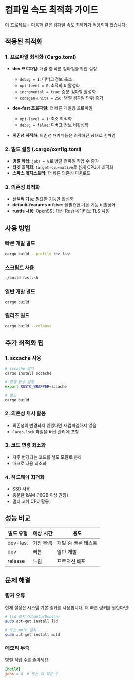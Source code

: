 # 컴파일 속도 최적화 가이드

이 프로젝트는 다음과 같은 컴파일 속도 최적화가 적용되어 있습니다:

## 적용된 최적화

### 1. 프로파일 최적화 (Cargo.toml)
- **dev 프로파일**: 개발 중 빠른 컴파일을 위한 설정
  - `debug = 1`: 디버그 정보 축소
  - `opt-level = 0`: 최적화 비활성화
  - `incremental = true`: 증분 컴파일 활성화
  - `codegen-units = 256`: 병렬 컴파일 단위 증가

- **dev-fast 프로파일**: 더 빠른 개발용 프로파일
  - `opt-level = 1`: 최소 최적화
  - `debug = false`: 디버그 정보 비활성화

- **의존성 최적화**: 의존성 패키지들은 최적화된 상태로 컴파일

### 2. 빌드 설정 (.cargo/config.toml)
- **병렬 작업**: `jobs = 8`로 병렬 컴파일 작업 수 증가
- **타겟 최적화**: `target-cpu=native`로 현재 CPU에 최적화
- **스파스 레지스트리**: 더 빠른 의존성 다운로드

### 3. 의존성 최적화
- **선택적 기능**: 필요한 기능만 활성화
- **default-features = false**: 불필요한 기본 기능 비활성화
- **rustls 사용**: OpenSSL 대신 Rust 네이티브 TLS 사용

## 사용 방법

### 빠른 개발 빌드
```bash
cargo build --profile dev-fast
```

### 스크립트 사용
```bash
./build-fast.sh
```

### 일반 개발 빌드
```bash
cargo build
```

### 릴리즈 빌드
```bash
cargo build --release
```

## 추가 최적화 팁

### 1. sccache 사용
```bash
# sccache 설치
cargo install sccache

# 환경 변수 설정
export RUSTC_WRAPPER=sccache

# 빌드
cargo build
```

### 2. 의존성 캐시 활용
- 의존성이 변경되지 않았다면 재컴파일하지 않음
- `Cargo.lock` 파일을 버전 관리에 포함

### 3. 코드 변경 최소화
- 자주 변경되는 코드를 별도 모듈로 분리
- 매크로 사용 최소화

### 4. 하드웨어 최적화
- SSD 사용
- 충분한 RAM (16GB 이상 권장)
- 멀티 코어 CPU 활용

## 성능 비교

| 빌드 유형 | 예상 시간 | 용도 |
|-----------|-----------|------|
| dev-fast  | 가장 빠름 | 개발 중 빠른 테스트 |
| dev       | 빠름     | 일반 개발 |
| release   | 느림     | 프로덕션 배포 |

## 문제 해결

### 링커 오류
현재 설정은 시스템 기본 링커를 사용합니다. 더 빠른 링커를 원한다면:

```bash
# lld 설치 (Ubuntu/Debian)
sudo apt-get install lld

# 또는 mold 설치
sudo apt-get install mold
```

### 메모리 부족
병렬 작업 수를 줄이세요:
```toml
[build]
jobs = 4  # 또는 더 적은 수
```
